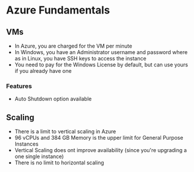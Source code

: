 # Azure Fundamentals 
## VMs
* In Azure, you are charged for the VM per minute
* In Windows, you have an Administrator username and password where as in Linux, you have SSH keys to access the instance
* You need to pay for the Windows  License by default, but can use yours if you already have one 
### Features
* Auto Shutdown option available

## Scaling
* There is a limit to vertical scaling in Azure 
* 96 vCPUs and 384 GB Memory is the upper limit for General Purpose Instances
* Vertical Scaling does ont improve availability (since you're upgrading a one single instance) 
* There is no limit to horizontal scaling

